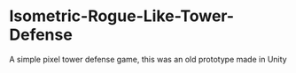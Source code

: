 # Isometric-Rogue-Like-Tower-Defense
A simple pixel tower defense game, this was an old prototype made in Unity
